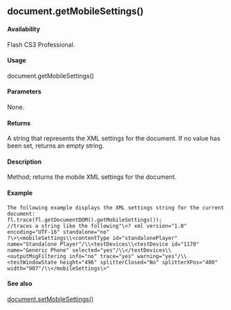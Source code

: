 ## document.getMobileSettings()

#### Availability

Flash CS3 Professional.

#### Usage

document.getMobileSettings()

#### Parameters

None.

#### Returns

A string that represents the XML settings for the document. If no value has been set, returns an empty string.

#### Description

Method; returns the mobile XML settings for the document.

#### Example

```
The following example displays the XML settings string for the current document:
fl.trace(fl.getDocumentDOM().getMobileSettings());
//traces a string like the following"\<? xml version="1.0" encoding="UTF-16" standalone="no"
?\>\<mobileSettings\\<contentType id="standalonePlayer" name="Standalone Player"/\\<testDevices\\<testDevice id="1170" name="Generic Phone" selected="yes"/\\</testDevices\\<outputMsgFiltering info="no" trace="yes" warning="yes"/\\<testWindowState height="496" splitterClosed="No" splitterXPos="400" width="907"/\\</mobileSettings\>"

```
#### See also

[document.setMobileSettings()](#_bookmark296)
